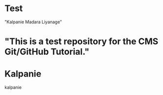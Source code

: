 # Test
"Kalpanie Madara Liyanage"
# "This is a test repository for the CMS Git/GitHub Tutorial."
# Kalpanie
kalpanie
